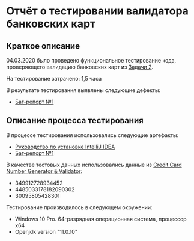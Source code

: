 # Отчёт о тестировании валидатора банковских карт
## Краткое описание
04.03.2020 было проведено функциональное тестирование кода, проверяющего валидацию банковских карт из [Задачи 2](https://github.com/netology-code/javaqa-homeworks/tree/master/intro).

На тестирование затрачено: 1,5 часа

В результате тестирования выявлены следующие дефекты:

* [Баг-репорт №1](https://github.com/asloba/java-homework1.2/issues/1)

## Описание процесса тестирования
В процессе тестирования использовались следующие артефакты:

- [Руководство по установке IntelliJ IDEA](https://github.com/netology-code/javaqa-homeworks/blob/master/intro/idea.md)
- [Баг-репорт №1](https://github.com/asloba/java-homework1.2/issues/1)


В качестве тестовых данных использовались данные из [Credit Card Number Generator & Validator](https://www.freeformatter.com/credit-card-number-generator-validator.html):

- 349912728934452
- 4485033178182090302
- 30095805428301

Тестирование производилось в следующем окружении:

- Windows 10 Pro. 64-разрядная операционная система, процессор х64
- Openjdk version "11.0.10"